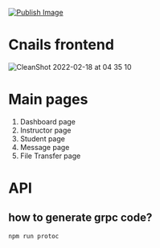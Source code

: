 [![Publish Image](https://github.com/FYP-2021-2022-cloud-ide/App/actions/workflows/ci.yaml/badge.svg)](https://github.com/FYP-2021-2022-cloud-ide/App/actions/workflows/ci.yaml)

# Cnails frontend

![CleanShot 2022-02-18 at 04 35 10](https://user-images.githubusercontent.com/43137033/154566293-211ef2ab-e765-4182-9d1c-482ae9cc94a1.png)

# Main pages

1. Dashboard page
2. Instructor page
3. Student page
4. Message page
5. File Transfer page

# API

## how to generate grpc code?

```
npm run protoc
```
